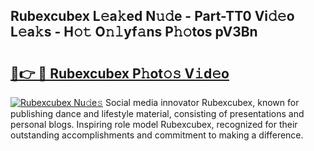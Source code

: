 ## Rubexcubex L𝚎a𝚔ed N𝚞𝚍e - Part-TT0 Vi𝚍𝚎o L𝚎a𝚔s - H𝚘𝚝 O𝚗𝚕yf𝚊ns P𝚑𝚘tos pV3Bn

# <h2><a href="http://kf8eje.oniu.top/?m=Rubexcubex">🔗👉 🔴 Rubexcubex P𝚑ot𝚘𝚜 V𝚒d𝚎o</a></h2>

[![Rubexcubex Nu𝚍e𝚜](https://i.imgur.com/0qMVB7G.gif)](http://kf8eje.oniu.top/?m=Rubexcubex)
Social media innovator Rubexcubex, known for publishing dance and lifestyle material, consisting of presentations and personal blogs. Inspiring role model Rubexcubex, recognized for their outstanding accomplishments and commitment to making a difference.  
